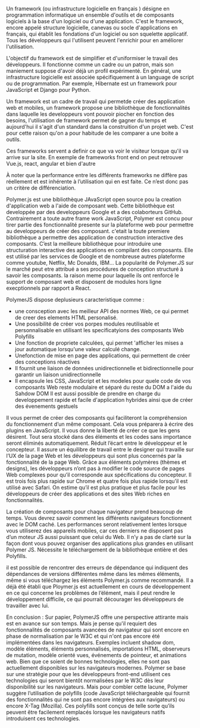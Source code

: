 <!-- ? Les frameworks JavaScript -->

Un framework (ou infrastructure logicielle en français ) désigne en programmation informatique un ensemble d'outils et de composants logiciels à la base d'un logiciel ou d'une application. C'est le framework, encore appelé structure logicielle, canevas ou socle d'applications en français, qui établit les fondations d'un logiciel ou son squelette applicatif. Tous les développeurs qui l'utilisent peuvent l'enrichir pour en améliorer l'utilisation.

L'objectif du framework est de simplifier et d'uniformiser le travail des développeurs. Il fonctionne comme un cadre ou un patron, mais son maniement suppose d'avoir déjà un profil expérimenté. En général, une infrastructure logicielle est associée spécifiquement à un language de script ou de programmation. Par exemple, Hibernate est un framework pour JavaScript et Django pour Python.

<!-- ? En resumé :  -->

Un framework est un cadre de travail qui permetde créer des application web et mobiles, un framework propose une bibliothèque de fonctionnalités dans laquelle les developpeurs vont pouvoir piocher en fonction des besoins, l'utilisation de framework permet de gagner du temps et aujourd'hui il s'agit d'un standard dans la construition d'un projet web. C'est pour cette raison qu'on a pour habitude de les comparer a une boite a outils.

<!-- ? LES FRAMEWORK FRONT END  -->

Ces frameworks servent a definir ce que va voir le visiteur lorsque qu'il va arrive sur la site. En exemple de frameworks front end on peut retrouver Vue.js, react, angular et bien d'autre

<!-- ? CHOISIR UN FRAMEWORK JAVASCRIPT -->

À noter que la performance entre les différents frameworks ne diffère pas réellement et est inhérente à l’utilisation qui en est faite. Ce n’est donc pas un critère de différenciation.

<!-- * PolymerJs -->

Polymer.js est une bibliothèque JAvaScript open source pou la creation d'application web a l'aide de composant web.
Cette bibliothèque est developpée par des developpeurs Google et a des colaborteurs GitHub. Contrairement a toute autre frame work JavaScript, Polymer est concu pour tirer partie des fonctionnalité presente sur la plateforme web pour permettre au developpeurs de créer des composant. c'etait la toute premiere bibliothèque a permettre des application de construction interactive des composants.
C’est la meilleure bibliothèque pour introduire une structuration interactive des applications en compilant des composants.
Elle est utilisé par les services de Google et de nombreuse autres plateforme comme youtube, Netflix, Mc Donalds, IBM...
La popularité de Polymer.JS sur le marché peut etre attribué a ses procédures de conception structuré à savoir les composants. la raison meme pour laquelle ils ont renforcé le support de composant web et disposent de modules hors ligne execptionnels par rapport a React.

PolymerJS dispose deplusieurs caracteristique comme :

- une consception avec les meilleur API des normes Web, ce qui permet de creer des elements HTML personalisé.
- Une possibilité de créer vos porpes modules reutilisable et personnalisable en utilisant les specificatyions des
  composants Web Polyfills<!--! * -->
- Une fonction de propriete calculées, qui permet 'afficher les mises a jour automatique lorsqu'une valeur calculé change.
- Unefonction de mise en page des applications, qui permettent de créer des conceptions réactives
- Il fournit une liaison de données unidirectionnelle et bidirectionnelle pour garantir un liaison unidirectionnelle <!--! ** -->
- Il encapsule les CSS, JavaScript et les modeles pour quele code de vos composants Web reste modulaire et séparé du reste du DOM a l'aide du Sahdow DOM <!--! *** -->
  Il est aussi possible de prendre en charge du developpement rapide et facile d'application hybrides ainsi que de créer des évenements gestuels

<!-- ?Quelque avantage de PolymerJS :  -->

Il vous permet de créer des composants qui faciliteront la compréhension du fonctionnement d’un même composant. Cela vous préparera à écrire des plugins en JavaScript.
Il vous donne la liberté de créer ce que les gens désirent.
Tout sera stocké dans des éléments et les codes sans importance seront éliminés automatiquement.
Réduit l’écart entre le développeur et le concepteur.
Il assure un équilibre de travail entre le designer qui travaille sur l’UX de la page Web et les développeurs qui sont plus concernés par la fonctionnalité de la page Web. Grâce aux éléments polymères (thèmes et designs), les développeurs n’ont pas à modifier le code source de pages Web complexes pour qu’il corresponde aux spécifications du concepteur.
Il est trois fois plus rapide sur Chrome et quatre fois plus rapide lorsqu’il est utilisé avec Safari. On estime qu’il est plus pratique et plus facile pour les développeurs de créer des applications et des sites Web riches en fonctionnalités.

<!-- ? Mais assi des inconvenients :  -->

La création de composants pour chaque navigateur prend beaucoup de temps. Vous devrez savoir comment les différents navigateurs fonctionnent avec le DOM caché.
Les performances seront relativement lentes lorsque vous utiliserez des appareils mobiles, car ces derniers ne disposent pas d’un moteur JS aussi puissant que celui du Web.
Il n’y a pas de clarté sur la façon dont vous pouvez organiser des applications plus grandes en utilisant Polymer JS.
Nécessite le téléchargement de la bibliothèque entière et des Polyfills.

<!-- ! * : Un polyfill est un bout de code (généralement en JavaScript sur le web) utilisé pour fournir des fonctionnalités récentes sur d'anciens navigateurs qui ne les supportent pas nativement. -->

<!-- ! ** Une relation décrit la dépendance ou la connectivité entre les éléments de configuration. Une relation peut être unidirectionnelle ou bidirectionnelle. Les résultats d'une recherche sont affectés lorsque les relations sont bidirectionnelles ou unidirectionnelles. -->

<!-- ! *** Le Shadow DOM est une technologie du navigateur conçue principalement pour limiter la portée des variables et du CSS dans les Web Components. Le DOM virtuel est un concept implémenté par les bibliothèques en JavaScript en plus des API des navigateurs. -->

<!--? Erreurs de dépendance : -->

il est possible de rencontrer des erreurs de dépendance qui indiquent des dépendances de versions différentes même dans les mêmes éléments, même si vous téléchargez les éléments Polymer.js comme recommandé.
Il a déjà été établi que Ploymer.js est actuellement en cours de développement en ce qui concerne les problèmes de l’élément, mais il peut rendre le développement difficile, ce qui pourrait décourager les développeurs de travailler avec lui.

En conclusion : Sur papier, PolymerJS offre une perspective attirante mais est en avance sur son temps.
Mais je pense qu'il requiert des fonctionnalités de composants avancées de navigateur qui sont encore en phase de normalisation par le W3C et qui n'ont pas encore été implémentées dans les navigateurs.
Exemples incluent shadow dom, modèle éléments, éléments personnalisés, importations HTML, observeurs de mutation, modèle orienté vues, événements de pointeur, et animations web. Bien que ce soient de bonnes technologies, elles ne sont pas actuellement disponibles sur les navigateurs modernes.
Polymer se base sur une stratégie pour que les développeurs front-end utilisent ces technologies qui seront bientôt normalisées par le W3C dès leur disponibilité sur les navigateurs.
Mais pour combler cette lacune, Polymer suggère l’utilisation de polyfills (code JavaScript téléchargeable qui fournit des fonctionnalités qui ne sont pas encore intégrées aux navigateurs) ou encore X-Tag (Mozilla).
Ces polyfills sont conçus de telle sorte qu’ils peuvent être facilement remplacés lorsque les navigateurs natifs introduisent ces technologies.
